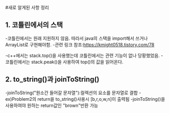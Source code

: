 #새로 알게된 사항 정리

## 1. 코틀린에서의 스택

-코틀린에서는 원래 지원하지 않음. 따라서 java의 스택을 import해서 쓰거나 ArrayList로 구현해야함. 
    -관련 링크 참조:https://kmight0518.tistory.com/78

-c++에서는 stack.top()을 사용했는데 코틀린에서는 관련 기능이 없나 당황했었음.
    -코틀린에서는 stack.peak()을 사용하여 top()의 값을 읽어온다.

## 2. to_string()과 joinToString()

-joinToString("원소간 들어갈 문자열"):컬렉션의 요소를 문자열로 결합
    -ex)Problem2의 return을 to_string()사용시 [b,r,o,w,n]이 출력됨
    -joinToString()을 사용하여야 원하는 return값인 "brown"반환 가능
